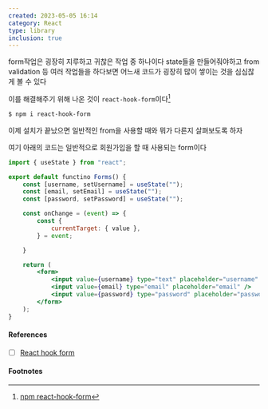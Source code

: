 ```yaml
---
created: 2023-05-05 16:14
category: React
type: library
inclusion: true
---
```


form작업은 굉장히 지루하고 귀찮은 작업 중 하나이다
state들을 만들어줘야하고 from validation 등 여러 작업들을 하다보면 어느새 코드가 굉장히 많이 쌓이는 것을 심심찮게 볼 수 있다

이를 해결해주기 위해 나온 것이 `react-hook-form`이다[^1]

```bash
$ npm i react-hook-form
```

이제 설치가 끝났으면 일반적인 from을 사용할 때와 뭐가 다른지 살펴보도록 하자

여기 아래의 코드는 일반적으로 회원가입을 할 때 사용되는 form이다

```jsx
import { useState } from "react";

export default functino Forms() {
	const [username, setUsername] = useState("");
	const [email, setEmail] = useState("");
	const [password, setPassword] = useState("");

	const onChange = (event) => {
		const {
			currentTarget: { value },
		} = event;

	}

	return (
		<form>
			<input value={username} type="text" placeholder="username" />
			<input value={email} type="email" placeholder="email" />
			<input value={password} type="password" placeholder="password" />
		</form>
	);
}
```









#### References
- [ ] [React hook form](https://react-hook-form.com/)

#### Footnotes

[^1]: [npm react-hook-form](https://www.npmjs.com/package/react-hook-form)